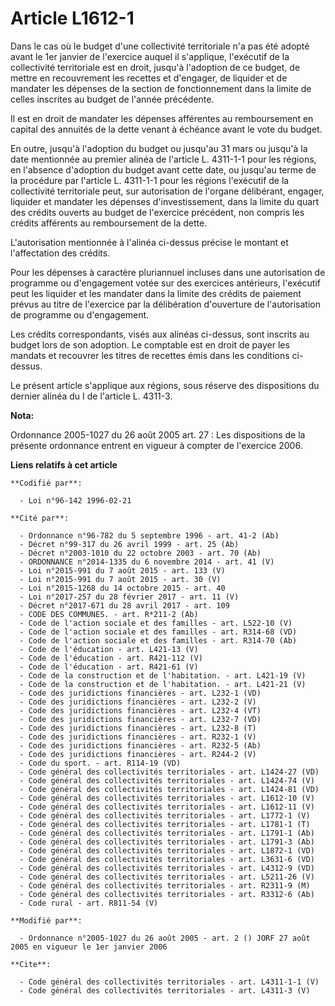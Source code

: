 # Article L1612-1

Dans le cas où le budget d'une collectivité territoriale n'a pas été adopté avant le 1er janvier de l'exercice auquel il
s'applique, l'exécutif de la collectivité territoriale est en droit, jusqu'à l'adoption de ce budget, de mettre en
recouvrement les recettes et d'engager, de liquider et de mandater les dépenses de la section de fonctionnement dans la
limite de celles inscrites au budget de l'année précédente. 

Il est en droit de mandater les dépenses afférentes au remboursement en capital des annuités de la dette venant à échéance
avant le vote du budget. 

En outre, jusqu'à l'adoption du budget ou jusqu'au 31 mars ou jusqu'à la date mentionnée au premier alinéa de l'article L.
4311-1-1 pour les régions, en l'absence d'adoption du budget avant cette date, ou jusqu'au terme de la procédure par
l'article L. 4311-1-1 pour les régions l'exécutif de la collectivité territoriale peut, sur autorisation de l'organe
délibérant, engager, liquider et mandater les dépenses d'investissement, dans la limite du quart des crédits ouverts au
budget de l'exercice précédent, non compris les crédits afférents au remboursement de la dette.

L'autorisation mentionnée à l'alinéa ci-dessus précise le montant et l'affectation des crédits. 

Pour les dépenses à caractère pluriannuel incluses dans une autorisation de programme ou d'engagement votée sur des exercices
antérieurs, l'exécutif peut les liquider et les mandater dans la limite des crédits de paiement prévus au titre de l'exercice
par la délibération d'ouverture de l'autorisation de programme ou d'engagement. 

Les crédits correspondants, visés aux alinéas ci-dessus, sont inscrits au budget lors de son adoption. Le comptable est en
droit de payer les mandats et recouvrer les titres de recettes émis dans les conditions ci-dessus. 

Le présent article s'applique aux régions, sous réserve des dispositions du dernier alinéa du I de l'article L. 4311-3.

**Nota:**

Ordonnance 2005-1027 du 26 août 2005 art. 27 : Les dispositions de la présente ordonnance entrent en vigueur à compter de
l'exercice 2006.

**Liens relatifs à cet article**

	**Codifié par**:

	  - Loi n°96-142 1996-02-21

	**Cité par**:

	  - Ordonnance n°96-782 du 5 septembre 1996 - art. 41-2 (Ab)
	  - Décret n°99-317 du 26 avril 1999 - art. 25 (Ab)
	  - Décret n°2003-1010 du 22 octobre 2003 - art. 70 (Ab)
	  - ORDONNANCE n°2014-1335 du 6 novembre 2014 - art. 41 (V)
	  - Loi n°2015-991 du 7 août 2015 - art. 133 (V)
	  - Loi n°2015-991 du 7 août 2015 - art. 30 (V)
	  - Loi n°2015-1268 du 14 octobre 2015 - art. 40
	  - Loi n°2017-257 du 28 février 2017 - art. 11 (V)
	  - Décret n°2017-671 du 28 avril 2017 - art. 109
	  - CODE DES COMMUNES. - art. R*211-2 (Ab)
	  - Code de l'action sociale et des familles - art. L522-10 (V)
	  - Code de l'action sociale et des familles - art. R314-68 (VD)
	  - Code de l'action sociale et des familles - art. R314-70 (Ab)
	  - Code de l'éducation - art. L421-13 (V)
	  - Code de l'éducation - art. R421-112 (V)
	  - Code de l'éducation - art. R421-61 (V)
	  - Code de la construction et de l'habitation. - art. L421-19 (V)
	  - Code de la construction et de l'habitation. - art. L421-21 (V)
	  - Code des juridictions financières - art. L232-1 (VD)
	  - Code des juridictions financières - art. L232-2 (V)
	  - Code des juridictions financières - art. L232-4 (VT)
	  - Code des juridictions financières - art. L232-7 (VD)
	  - Code des juridictions financières - art. L232-8 (T)
	  - Code des juridictions financières - art. R232-1 (V)
	  - Code des juridictions financières - art. R232-5 (Ab)
	  - Code des juridictions financières - art. R244-2 (V)
	  - Code du sport. - art. R114-19 (VD)
	  - Code général des collectivités territoriales - art. L1424-27 (VD)
	  - Code général des collectivités territoriales - art. L1424-74 (V)
	  - Code général des collectivités territoriales - art. L1424-81 (VD)
	  - Code général des collectivités territoriales - art. L1612-10 (V)
	  - Code général des collectivités territoriales - art. L1612-11 (V)
	  - Code général des collectivités territoriales - art. L1772-1 (V)
	  - Code général des collectivités territoriales - art. L1781-1 (T)
	  - Code général des collectivités territoriales - art. L1791-1 (Ab)
	  - Code général des collectivités territoriales - art. L1791-3 (Ab)
	  - Code général des collectivités territoriales - art. L1872-1 (VD)
	  - Code général des collectivités territoriales - art. L3631-6 (VD)
	  - Code général des collectivités territoriales - art. L4312-9 (VD)
	  - Code général des collectivités territoriales - art. L5211-26 (V)
	  - Code général des collectivités territoriales - art. R2311-9 (M)
	  - Code général des collectivités territoriales - art. R3312-6 (Ab)
	  - Code rural - art. R811-54 (V)

	**Modifié par**:

	  - Ordonnance n°2005-1027 du 26 août 2005 - art. 2 () JORF 27 août 2005 en vigueur le 1er janvier 2006

	**Cite**:

	  - Code général des collectivités territoriales - art. L4311-1-1 (V)
	  - Code général des collectivités territoriales - art. L4311-3 (V)
